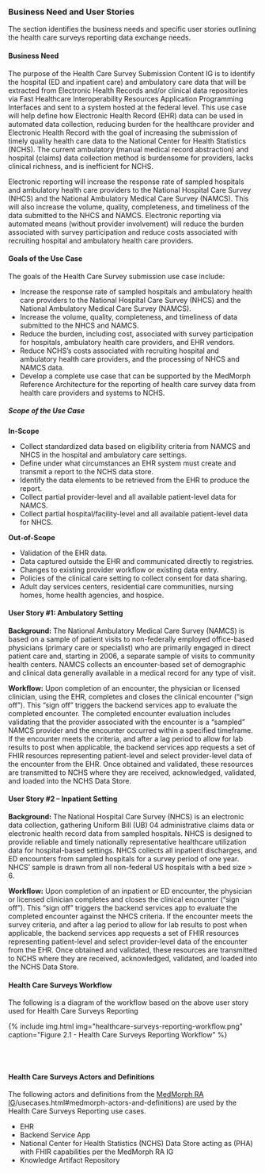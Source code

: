 ### Business Need and User Stories
The section identifies the business needs and specific user stories outlining the health care surveys reporting data exchange needs.

#### Business Need
The purpose of the Health Care Survey Submission Content IG is to identify the hospital (ED and inpatient care) and ambulatory care data that will be extracted from Electronic Health Records and/or clinical data repositories via Fast Healthcare Interoperability Resources Application Programming Interfaces and sent to a system hosted at the federal level. This use case will help define how Electronic Health Record (EHR) data can be used in automated data collection, reducing burden for the healthcare provider and Electronic Health Record with the goal of increasing the submission of timely quality health care data to the National Center for Health Statistics (NCHS).
The current ambulatory (manual medical record abstraction) and hospital (claims) data collection method is burdensome for providers, lacks clinical richness, and is inefficient for NCHS.

Electronic reporting will increase the response rate of sampled hospitals and ambulatory health care providers to the National Hospital Care Survey (NHCS) and the National Ambulatory Medical Care Survey (NAMCS). This will also increase the volume, quality, completeness, and timeliness of the data submitted to the NHCS and NAMCS. Electronic reporting via automated means (without provider involvement) will reduce the burden associated with survey participation and reduce costs associated with recruiting hospital and ambulatory health care providers.


#### Goals of the Use Case

The goals of the Health Care Survey submission use case include:
* Increase the response rate of sampled hospitals and ambulatory health care providers to the National Hospital Care Survey (NHCS) and the National Ambulatory Medical Care Survey (NAMCS).
* Increase the volume, quality, completeness, and timeliness of data submitted to the NHCS and NAMCS.
* Reduce the burden, including cost, associated with survey participation for hospitals, ambulatory health care providers, and EHR vendors.
* Reduce NCHS’s costs associated with recruiting hospital and ambulatory health care providers, and the processing of NHCS and NAMCS data.
* Develop a complete use case that can be supported by the MedMorph Reference Architecture for the reporting of health care survey data from health care providers and systems to NCHS.


##### Scope of the Use Case

**In-Scope**

* Collect standardized data based on eligibility criteria from NAMCS and NHCS in the hospital and ambulatory care settings.
* Define under what circumstances an EHR system must create and transmit a report to the NCHS data store.
* Identify the data elements to be retrieved from the EHR to produce the report.
* Collect partial provider-level and all available patient-level data for NAMCS.
* Collect partial hospital/facility-level and all available patient-level data for NHCS.


**Out-of-Scope**

* Validation of the EHR data.
* Data captured outside the EHR and communicated directly to registries.
* Changes to existing provider workflow or existing data entry.
* Policies of the clinical care setting to collect consent for data sharing.
* Adult day services centers, residential care communities, nursing homes, home health agencies, and hospice.


 
#### **User Story #1: Ambulatory Setting** 

**Background:** The National Ambulatory Medical Care Survey (NAMCS) is based on a sample of patient visits to non-federally employed office-based physicians (primary care or specialist) who are primarily engaged in direct patient care and, starting in 2006, a separate sample of visits to community health centers. NAMCS collects an encounter-based set of demographic and clinical data generally available in a medical record for any type of visit.

**Workflow:** Upon completion of an encounter, the physician or licensed clinician, using the EHR, completes and closes the clinical encounter (“sign off”). This “sign off” triggers the backend services app to evaluate the completed encounter. The completed encounter evaluation includes validating that the provider associated with the encounter is a “sampled” NAMCS provider and the encounter occurred within a specified timeframe.  If the encounter meets the criteria, and after a lag period to allow for lab results to post when applicable, the backend services app requests a set of FHIR resources representing patient-level and select provider-level data of the encounter from the EHR. Once obtained and validated, these resources are transmitted to NCHS where they are received, acknowledged, validated, and loaded into the NCHS Data Store.


#### **User Story #2 – Inpatient Setting**

**Background:** The National Hospital Care Survey (NHCS) is an electronic data collection, gathering Uniform Bill (UB) 04 administrative claims data or electronic health record data from sampled hospitals. NHCS is designed to provide reliable and timely nationally representative healthcare utilization data for hospital-based settings. NHCS collects all inpatient discharges, and ED encounters from sampled hospitals for a survey period of one year. NHCS’ sample is drawn from all non-federal US hospitals with a bed size > 6.

**Workflow:** Upon completion of an inpatient or ED encounter, the physician or licensed clinician completes and closes the clinical encounter (“sign off”). This “sign off” triggers the backend services app to evaluate the completed encounter against the NHCS criteria.  If the encounter meets the survey criteria, and after a lag period to allow for lab results to post when applicable, the backend services app requests a set of FHIR resources representing patient-level and select provider-level data of the encounter from the EHR.  Once obtained and validated, these resources are transmitted to NCHS where they are received, acknowledged, validated, and loaded into the NCHS Data Store.

 

#### Health Care Surveys Workflow 

The following is a diagram of the workflow based on the above user story used for Health Care Surveys Reporting


{% include img.html img="healthcare-surveys-reporting-workflow.png" caption="Figure 2.1 - Health Care Surveys Reporting Workflow" %}

<br/>


<br/>


#### Health Care Surveys Actors and Definitions

The following actors and definitions from the [MedMorph RA IG]({{site.data.fhir.ver.medmorphIg}})/usecases.html#medmorph-actors-and-definitions) are used by the Health Care Surveys Reporting use cases. 

* EHR
* Backend Service App
* National Center for Health Statistics (NCHS) Data Store acting as (PHA) with FHIR capabilities per the MedMorph RA IG
* Knowledge Artifact Repository
